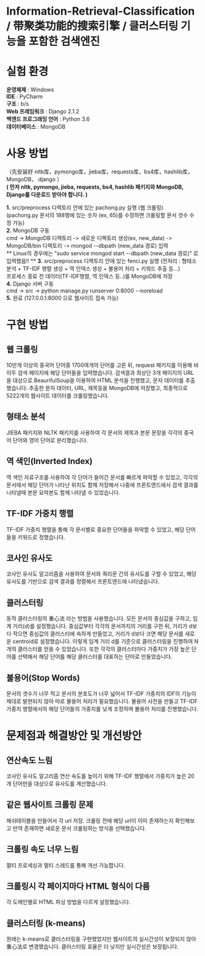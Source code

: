 # Information-Retrieval-Classification / 带聚类功能的搜索引擎 / 클러스터링 기능을 포함한 검색엔진

# 실험 환경
**운영체제** : Windows  
**IDE** : PyCharm  
**구조** : b/s  
**Web 프레임워크** : Django 2.1.2  
**백엔드 프로그래밍 언어** : Python 3.6  
**데이터베이스** : MongoDB  

# 사용 방법
（先安装好 nltk库，pymongo库，jieba库，requests库，bs4库，hashlib库，MongoDB， django ）  
**( 먼저 nltk, pymongo, jieba, requests, bs4, hashlib 패키지와 MongoDB, Django를 다운로드 받아야 합니다. )**  

**1.** src/preprocess 디렉토리 안에 있는 pachong.py 실행 (웹 크롤링)  
   (pachong.py 문서의 188행에 있는 숫자 (ex, 65)를 수정하면 크롤링할 문서 갯수 수정 가능)  
**2.** MongoDB 구동  
   cmd -> MongoDB 디렉토리 -> 새로운 디렉토리 생성(ex, new_data) -> MongoDB/bin 디렉토리 -> mongod --dbpath (new_data 경로) 입력  
   ** Linux의 경우에는 "sudo service mongod start --dbpath (new_data 경로)" 로 입력했음!! **
**3.** src/preprocess 디렉토리 안에 있는 fenci.py 실행 (전처리 : 형태소 분석 + TF-IDF 행렬 생성 + 역 인덱스 생성 + 불용어 처리 + 키워드 추출 등...)  
   프로세스 종료 전 데이터(TF-IDF행렬, 역 인덱스 등..)를 MongoDB에 저장  
**4.** Django 서버 구동  
   cmd -> src -> python manage.py runserver 0:8000 --noreload  
**5.** 완료 (127.0.0.1:8000 으로 웹사이트 접속 가능)  

# 구현 방법
## 웹 크롤링
10만개 이상의 중국어 단어중 1700여개의 단어를 고른 뒤, request 패키지를 이용해 바이두 검색 페이지에 해당 단어들을 입력했습니다. 검색결과 최상단 3개 페이지의 URL을 대상으로 BeaurifulSoup을 이용하여 HTML 분석을 진행했고, 문자 데이터를 추출했습니다. 추출한 문자 데이터, URL, 제목등을 MongoDB에 저장했고, 최종적으로 5222개의 웹사이트 데이터를 크롤링했습니다.  

## 형태소 분석
JIEBA 패키지와 NLTK 패키지를 사용하여 각 문서의 제목과 본문 문장을 각각의 중국어 단어와 영어 단어로 분리했습니다.  

## 역 색인(Inverted Index)
역 색인 자료구조를 사용하여 각 단어가 들어간 문서를 빠르게 파악할 수 있었고, 각각의 문서에서 해당 단어가 나타난 위치도 함께 저장해서 나중에 프론트엔드에서 검색 결과를 나타낼때 본문 요악본도 함께 나타낼 수 있었습니다.  

## TF-IDF 가중치 행렬
TF-IDF 가중치 행렬을 통해 각 문서별로 중요한 단어들을 파악할 수 있었고, 해당 단어들을 키워드로 정했습니다.  

## 코사인 유사도
코사인 유사도 알고리즘을 사용하여 문서와 쿼리문 간의 유사도를 구할 수 있었고, 해당 유사도를 기반으로 검색 결과를 정렬해서 프론트엔드에 나타냈습니다.  

## 클러스터링
동적 클러스터링의 重心法 라는 방법을 사용했습니다. 모든 문서의 중심값을 구하고, 임계 거리(d)를 설정했습니다. 중심값부터 각각의 문서까지의 거리를 구한 뒤, 거리가 d보다 작으면 중심값의 클러스터에 속하게 만들었고, 거리가 d보다 크면 해당 문서를 새로운 centroid로 설정했습니다. 이렇게 임계 거리 d를 기준으로 클러스터링을 진행하여 N개의 클러스터를 얻을 수 있었습니다. 또한 각각의 클러스터마다 가중치가 가장 높은 단어를 선택해서 해당 단어를 해당 클러스터를 대표하는 단어로 만들었습니다.  

## 불용어(Stop Words)
문서의 갯수가 너무 적고 문서의 분포도가 너무 넓어서 TF-IDF 가중치의 IDF의 기능이 제대로 발현되지 않아 따로 불용어 처리가 필요했습니다. 불용어 사전을 만들고 TF-IDF 가중치 행렬에서의 해당 단어들의 가중치를 낮게 조정하며 불용어 처리를 진행했습니다.  

# 문제점과 해결방안 및 개선방안

## 연산속도 느림
코사인 유사도 알고리즘 연산 속도를 높이기 위해 TF-IDF 행렬에서 가중치가 높은 20개 단어만을 대상으로 유사도를 계산했습니다.  

## 같은 웹사이트 크롤링 문제
해쉬테이블을 만들어서 각 url 저장. 크롤링 전에 해당 url이 이미 존재하는지 확인해보고 만약 존재하면 새로운 문서 크롤링하는 방식을 선택했습니다.  

## 크롤링 속도 너무 느림
멀티 프로세싱과 멀티 스레드를 통해 개선 가능합니다.  

## 크롤링시 각 페이지마다 HTML 형식이 다름
각 도메인별로 HTML 파싱 방법을 다르게 설정했습니다.  

## 클러스터링 (k-means)
원래는 k-means로 클러스터링을 구현했었지만 웹사이트의 실시간성이 보장되지 않아 重心法로 변경했습니다. 클러스터링 효율은 더 낮지만 실시간성은 보장됩니다.  
